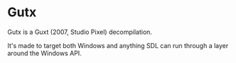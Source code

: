 # Gutx
Gutx is a Guxt (2007, Studio Pixel) decompilation.

It's made to target both Windows and anything SDL can run through a layer around the Windows API.
